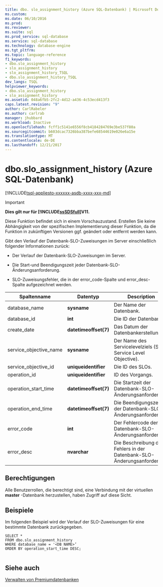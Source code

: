 ```yaml
---
title: dbo. slo_assignment_history (Azure SQL-Datenbank) | Microsoft Docs
ms.custom: 
ms.date: 06/10/2016
ms.prod: 
ms.reviewer: 
ms.suite: sql
ms.prod_service: sql-database
ms.service: sql-database
ms.technology: database-engine
ms.tgt_pltfrm: 
ms.topic: language-reference
f1_keywords:
- dbo.slo_assignment_history
- slo_assignment_history
- slo_assignment_history_TSQL
- dbo.slo_assignment_history_TSQL
dev_langs: TSQL
helpviewer_keywords:
- dbo.slo_assignment_history
- slo_assignment_history
ms.assetid: 048a6fb5-2fc2-4d12-a436-4c53ecd413f3
caps.latest.revision: "9"
author: CarlRabeler
ms.author: carlrab
manager: jhubbard
ms.workload: Inactive
ms.openlocfilehash: fcff1c5141e6556f8cb4184284769e3be537f80a
ms.sourcegitcommit: b603dcac7326bba387befe68544619e026e6a15e
ms.translationtype: MT
ms.contentlocale: de-DE
ms.lasthandoff: 12/21/2017
---
```

# <a name="dbosloassignmenthistory-azure-sql-database"></a>dbo.slo_assignment_history (Azure SQL-Datenbank)
[!INCLUDE[tsql-appliesto-xxxxxx-asdb-xxxx-xxx-md](../../includes/tsql-appliesto-xxxxxx-asdb-xxxx-xxx-md.md)]

    
> [!IMPORTANT]  
>  **Dies gilt nur für [!INCLUDE[ssSDSfull](../../includes/sssdsfull-md.md)]V11.**  
>   
>  Diese Funktion befindet sich in einem Vorschauzustand. Erstellen Sie keine Abhängigkeit von der spezifischen Implementierung dieser Funktion, da die Funktion in zukünftigen Versionen ggf. geändert oder entfernt werden kann.  
  
 Gibt den Verlauf der Datenbank-SLO-Zuweisungen im Server einschließlich folgender Informationen zurück:  
  
-   Der Verlauf der Datenbank-SLO-Zuweisungen im Server.  
  
-   Die Start-und Beendigungszeit jeder Datenbank-SLO-Änderungsanforderung.  
  
-   SLO-Zuweisungsfehler, die in der error_code-Spalte und error_desc-Spalte aufgezeichnet werden.  
  
|Spaltenname|Datentyp|Description|  
|-----------------|---------------|-----------------|  
|database_name|**sysname**|Der Name der Datenbank.|  
|database_id|**int**|Die ID der Datenbank.|  
|create_date|**datetimeoffset(7)**|Das Datum der Datenbankerstellung.|  
|service_objective_name|**sysname**|Der Name des Servicelevelziels (SLO, Service Level Objective).|  
|service_objective_id|**uniqueidentifier**|Die ID des SLOs.|  
|operation_id|**uniqueidentifier**|ID des Vorgangs.|  
|operation_start_time|**datetimeoffset(7)**|Die Startzeit der Datenbank-SLO-Änderungsanforderung.|  
|operation_end_time|**datetimeoffset(7)**|Die Beendigungszeit der Datenbank-SLO-Änderungsanforderung.|  
|error_code|**int**|Der Fehlercode der Datenbank-SLO-Änderungsanforderung.|  
|error_desc|**nvarchar**|Die Beschreibung des Fehlers in der Datenbank-SLO-Änderungsanforderung.|  
  
## <a name="permissions"></a>Berechtigungen  
 Alle Benutzerrollen, die berechtigt sind, eine Verbindung mit der virtuellen **master** -Datenbank herzustellen, haben Zugriff auf diese Sicht.  
  
## <a name="examples"></a>Beispiele  
 Im folgenden Beispiel wird der Verlauf der SLO-Zuweisungen für eine bestimmte Datenbank zurückgegeben.  
  
```  
SELECT *  
FROM dbo.slo_assignment_history   
WHERE database_name = '<DB NAME>’   
ORDER BY operation_start_time DESC;  
  
```  
  
## <a name="see-also"></a>Siehe auch  
 [Verwalten von Premiumdatenbanken](http://go.microsoft.com/fwlink/?LinkID=311927)  
  
  
